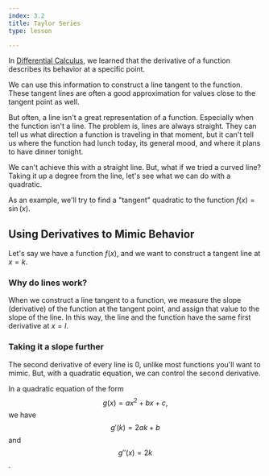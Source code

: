 ```yaml
---
index: 3.2
title: Taylor Series
type: lesson

---
```


In [Differential Calculus](/learn/calculus/differential), we learned that the derivative of a function describes its behavior at a specific point.

We can use this information to construct a line tangent to the function. These tangent lines are often a good approximation for values close to the tangent point as well.

But often, a line isn't a great representation of a function. Especially when the function isn't a line. The problem is, lines are always straight. They can tell us what direction a function is traveling in that moment, but it can't tell us where the function  had lunch today, its general mood, and where it plans to have dinner tonight.

We can't achieve this with a straight line. But, what if we tried a curved line? Taking it up a degree from the line, let's see what we can do with a quadratic.

As an example, we'll try to find a "tangent" quadratic to the  function $f(x) = \sin(x).$

## Using Derivatives to Mimic Behavior

Let's say we have a function $f(x)$, and we want to construct a tangent line at $x=k$.

### Why do lines work?
When we construct a line tangent to a function, we measure the slope (derivative) of the function at the tangent point, and assign that value to the slope of the line. In this way, the line and the function have the same first derivative at $x=l$.
### Taking it a slope further
The second derivative of every line is 0, unlike most functions you'll want to mimic. But, with a quadratic equation, we can control the second derivative.

In a quadratic equation of the form $$g(x)=ax^2+bx+c, $$ we have $$g'(k) = 2ak+b$$  and $$g''(x)=2k$$.

<!--stackedit_data:
eyJoaXN0b3J5IjpbLTI1OTg0MTIyMiwtMTcwODI0MDAzOSw0OD
c4NTk5MTksMzY2ODMyMDc0LDY4Nzk0Njg5OCwxODI5OTk1MDEs
MTgxMjQ2MDAzNSwtMTE4NjgxOTUxMywtMTcxMzc0MDU2MSwtMT
E3OTY0OTczNywtMjcyNzg0ODk0LDExNzg4NTgyMSwtOTk1Njky
OTczLC0xMTc0MTAwNjM1XX0=
-->